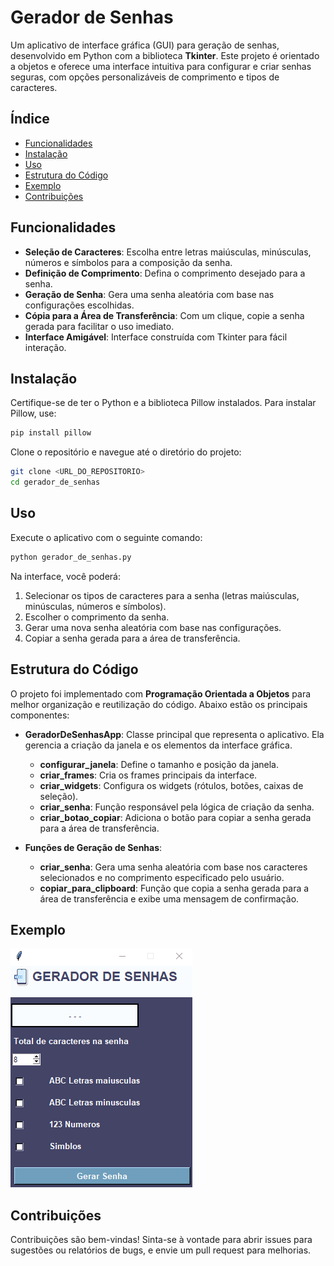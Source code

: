# Gerador de Senhas

Um aplicativo de interface gráfica (GUI) para geração de senhas, desenvolvido em Python com a biblioteca **Tkinter**. Este projeto é orientado a objetos e oferece uma interface intuitiva para configurar e criar senhas seguras, com opções personalizáveis de comprimento e tipos de caracteres.

## Índice

- [Funcionalidades](#funcionalidades)
- [Instalação](#instalação)
- [Uso](#uso)
- [Estrutura do Código](#estrutura-do-código)
- [Exemplo](#exemplo)
- [Contribuições](#contribuições)

## Funcionalidades

- **Seleção de Caracteres**: Escolha entre letras maiúsculas, minúsculas, números e símbolos para a composição da senha.
- **Definição de Comprimento**: Defina o comprimento desejado para a senha.
- **Geração de Senha**: Gera uma senha aleatória com base nas configurações escolhidas.
- **Cópia para a Área de Transferência**: Com um clique, copie a senha gerada para facilitar o uso imediato.
- **Interface Amigável**: Interface construída com Tkinter para fácil interação.

## Instalação

Certifique-se de ter o Python e a biblioteca Pillow instalados. Para instalar Pillow, use:

```bash
pip install pillow
```

Clone o repositório e navegue até o diretório do projeto:

```bash
git clone <URL_DO_REPOSITORIO>
cd gerador_de_senhas
```

## Uso

Execute o aplicativo com o seguinte comando:

```bash
python gerador_de_senhas.py
```

Na interface, você poderá:
1. Selecionar os tipos de caracteres para a senha (letras maiúsculas, minúsculas, números e símbolos).
2. Escolher o comprimento da senha.
3. Gerar uma nova senha aleatória com base nas configurações.
4. Copiar a senha gerada para a área de transferência.

## Estrutura do Código

O projeto foi implementado com **Programação Orientada a Objetos** para melhor organização e reutilização do código. Abaixo estão os principais componentes:

- **GeradorDeSenhasApp**: Classe principal que representa o aplicativo. Ela gerencia a criação da janela e os elementos da interface gráfica.
  - **configurar_janela**: Define o tamanho e posição da janela.
  - **criar_frames**: Cria os frames principais da interface.
  - **criar_widgets**: Configura os widgets (rótulos, botões, caixas de seleção).
  - **criar_senha**: Função responsável pela lógica de criação da senha.
  - **criar_botao_copiar**: Adiciona o botão para copiar a senha gerada para a área de transferência.

- **Funções de Geração de Senhas**:
  - **criar_senha**: Gera uma senha aleatória com base nos caracteres selecionados e no comprimento especificado pelo usuário.
  - **copiar_para_clipboard**: Função que copia a senha gerada para a área de transferência e exibe uma mensagem de confirmação.

## Exemplo

![Exemplo de uso](img/GIF.gif)

## Contribuições

Contribuições são bem-vindas! Sinta-se à vontade para abrir issues para sugestões ou relatórios de bugs, e envie um pull request para melhorias.

